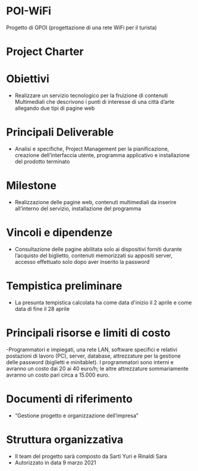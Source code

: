 # POI-WiFi

Progetto di GPOI (progettazione di una rete WiFi per il turista)

# Project Charter

# Obiettivi
- Realizzare un servizio tecnologico per la fruizione di contenuti
Multimediali che descrivono i punti di interesse di una città d’arte allegando due tipi di pagine web

# Principali Deliverable
- Analisi e specifiche, Project Management per la pianificazione, creazione dell’interfaccia utente, programma applicativo e installazione del prodotto terminato

# Milestone
- Realizzazione delle pagine web, contenuti multimediali da inserire all’interno del servizio, installazione del programma

# Vincoli e dipendenze
- Consultazione delle pagine abilitata solo ai dispositivi forniti durante l’acquisto del biglietto, contenuti memorizzati su appositi server, accesso effettuato solo dopo aver inserito la password

# Tempistica preliminare
- La presunta tempistica calcolata ha come data d'inizio il 2 aprile e come data di fine il 28 aprile

# Principali risorse e limiti di costo
-Programmatori e impiegati, una rete LAN, software specifici e relativi postazioni di lavoro (PC), server, database, attrezzature per la gestione delle password (biglietti e minitablet). I programmatori sono interni e avranno un costo dai 20 ai 40 euro/h; le altre attrezzature sommariamente avranno un costo pari circa a 15.000 euro.

# Documenti di riferimento
- “Gestione progetto e organizzazione dell’impresa”

# Struttura organizzativa
- Il team del progetto sarà composto da Sarti Yuri e Rinaldi Sara
- Autorizzato in data 9 marzo 2021
